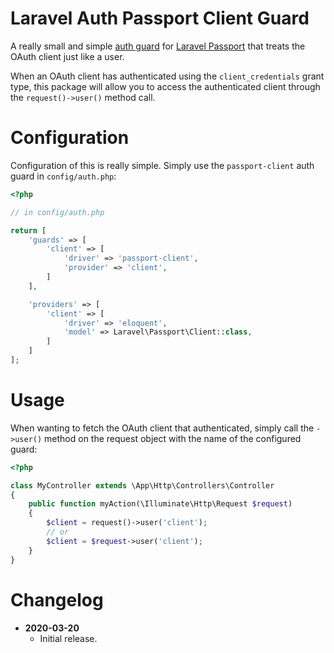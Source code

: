 Laravel Auth Passport Client Guard
==================================

A really small and simple [auth guard](https://laravel.com/docs/6.x/authentication#introduction) for 
[Laravel Passport](https://laravel.com/docs/6.x/passport) that treats the OAuth client just like a user.

When an OAuth client has authenticated using the `client_credentials` grant type, this package will allow you to access
the authenticated client through the `request()->user()` method call.

# Configuration

Configuration of this is really simple. Simply use the `passport-client` auth guard in `config/auth.php`:

```php
<?php

// in config/auth.php

return [
    'guards' => [
        'client' => [
            'driver' => 'passport-client',
            'provider' => 'client',
        ]
    ],

    'providers' => [
        'client' => [
            'driver' => 'eloquent',
            'model' => Laravel\Passport\Client::class,
        ]
    ]
];
```


# Usage

When wanting to fetch the OAuth client that authenticated, simply call the `->user()` method on the request object with
the name of the configured guard:

```php
<?php

class MyController extends \App\Http\Controllers\Controller
{
    public function myAction(\Illuminate\Http\Request $request)
    {
        $client = request()->user('client');
        // or
        $client = $request->user('client');
    }
}
```


# Changelog

* **2020-03-20**
    * Initial release.
